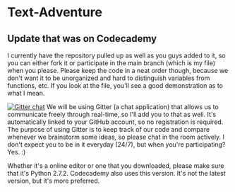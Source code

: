 Text-Adventure
==============

Update that was on Codecademy
--
I currently have the repository pulled up as well as you guys added to it, so you can either fork it or participate in the main branch (which is my file) when you please. Please keep the code in a neat order though, because we don't want it to be unorganized and hard to distinguish variables from functions, etc. If you look at the file, you'll see a good demonstration as to what I mean.

[![Gitter chat](https://badges.gitter.im/Alabaster456/Text-Adventure.png)](https://gitter.im/Alabaster456/Text-Adventure)
We will be using Gitter (a chat application) that allows us to communicate freely through real-time, so I'll add you to that as well. It's automatically linked to your GitHub account, so no registration is required. The purpose of using Gitter is to keep track of our code and compare whenever we brainstorm some ideas, so please chat in the room actively. I don't expect you to be in it everyday (24/7), but when you're participating? Yes. :)

Whether it's a online editor or one that you downloaded, please make sure that it's Python 2.7.2. Codecademy also uses this version. It's not the latest version, but it's more preferred.
